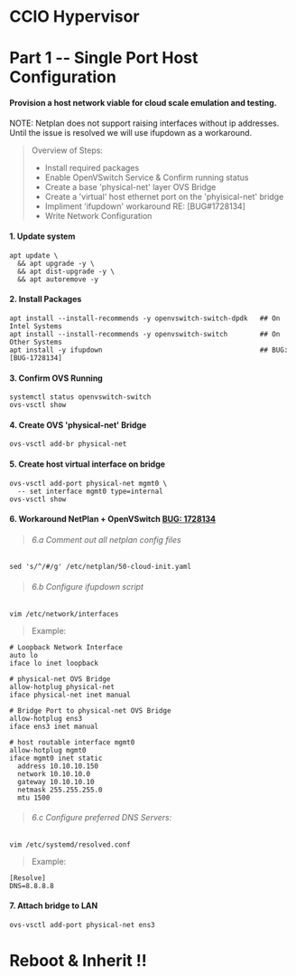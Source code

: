 # CCIO Hypervisor
# Part 1 -- Single Port Host Configuration
#### Provision a host network viable for cloud scale emulation and testing.
 NOTE:  Netplan does not support raising interfaces without ip addresses.
 Until the issue is resolved we will use ifupdown as a workaround.
>
> Overview of Steps:
> - Install required packages
> - Enable OpenVSwitch Service & Confirm running status
> - Create a base 'physical-net' layer OVS Bridge
> - Create a 'virtual' host ethernet port on the 'phyisical-net' bridge
> - Impliment 'ifupdown' workaround RE: [BUG#1728134]
> - Write Network Configuration

#### 1. Update system
```
apt update \
  && apt upgrade -y \
  && apt dist-upgrade -y \
  && apt autoremove -y
```
#### 2. Install Packages
```
apt install --install-recommends -y openvswitch-switch-dpdk   ## On Intel Systems
apt install --install-recommends -y openvswitch-switch        ## On Other Systems
apt install -y ifupdown                                       ## BUG: [BUG-1728134]
```
#### 3. Confirm OVS Running
```
systemctl status openvswitch-switch
ovs-vsctl show
```
#### 4. Create OVS  'physical-net'  Bridge
```
ovs-vsctl add-br physical-net
```

#### 5. Create host virtual interface on bridge
```
ovs-vsctl add-port physical-net mgmt0 \
  -- set interface mgmt0 type=internal
ovs-vsctl show
```
#### 6. Workaround NetPlan + OpenVSwitch [BUG: 1728134]
> ###### 6.a Comment out all netplan config files
```
sed 's/^/#/g' /etc/netplan/50-cloud-init.yaml
```

> ###### 6.b Configure ifupdown script
````
vim /etc/network/interfaces
````
> Example:
````
# Loopback Network Interface
auto lo
iface lo inet loopback

# physical-net OVS Bridge
allow-hotplug physical-net
iface physical-net inet manual

# Bridge Port to physical-net OVS Bridge
allow-hotplug ens3
iface ens3 inet manual

# host routable interface mgmt0
allow-hotplug mgmt0
iface mgmt0 inet static
  address 10.10.10.150
  network 10.10.10.0
  gateway 10.10.10.10
  netmask 255.255.255.0
  mtu 1500
````
> ###### 6.c Configure preferred DNS Servers:
````
vim /etc/systemd/resolved.conf
````
> Example:
````
[Resolve]
DNS=8.8.8.8
````
#### 7. Attach bridge to LAN
````
ovs-vsctl add-port physical-net ens3
````

# Reboot & Inherit !!

<!-- Markdown link & img dfn's -->
[BUG: 1728134]: https://bugs.launchpad.net/netplan/+bug/1728134
